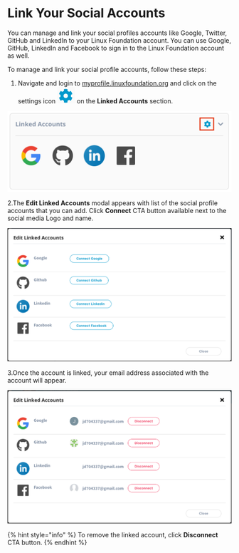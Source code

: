 # Link Your Social Accounts

You can manage and link your social profiles accounts like Google, Twitter, GitHub and LinkedIn to your Linux Foundation account. You can use Google, GitHub, LinkedIn and Facebook to sign in to the Linux Foundation account as well.

To manage and link your social profile accounts, follow these steps:

1. Navigate and login to [myprofile.linuxfoundation.org](https://myprofile.linuxfoundation.org/) and click on the settings icon ![](../../.gitbook/assets/settings%20%281%29.png) on the **Linked Accounts** section.

![](../../.gitbook/assets/social-button.png)

2.The **Edit Linked Accounts** modal appears with list of the social profile accounts that you can add. Click **Connect** CTA button available next to the social media Logo and name.

![](../../.gitbook/assets/social-unconnect.png)

3.Once the account is linked, your email address associated with the account will appear. 

![](../../.gitbook/assets/social.png)

{% hint style="info" %}
To remove the linked account, click **Disconnect** CTA button.
{% endhint %}



